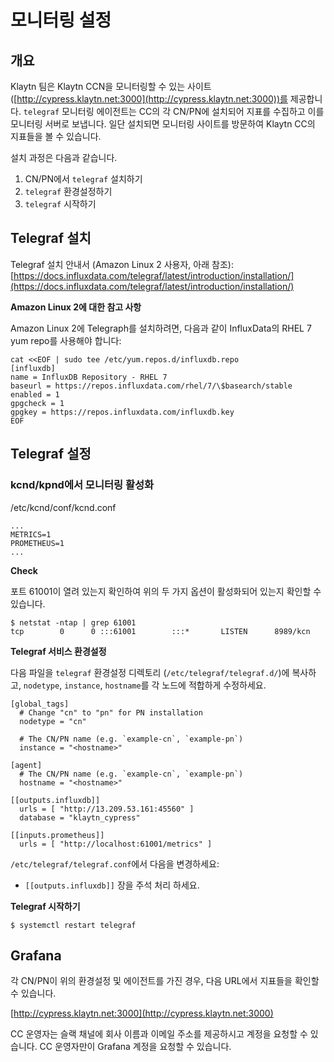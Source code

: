 # 모니터링 설정 <a id="monitoring-setup"></a>


## 개요 <a id="overview"></a>

Klaytn 팀은 Klaytn CCN을 모니터링할 수 있는 사이트([http://cypress.klaytn.net:3000](http://cypress.klaytn.net:3000))를 제공합니다. `telegraf` 모니터링 에이전트는 CC의 각 CN/PN에 설치되어 지표를 수집하고 이를 모니터링 서버로 보냅니다. 일단 설치되면 모니터링 사이트를 방문하여 Klaytn CC의 지표들을 볼 수 있습니다.

설치 과정은 다음과 같습니다.

1. CN/PN에서 `telegraf` 설치하기
2. `telegraf` 환경설정하기
3. `telegraf` 시작하기

## Telegraf 설치 <a id="telegraf-installation"></a>

Telegraf 설치 안내서 \(Amazon Linux 2 사용자, 아래 참조\): [https://docs.influxdata.com/telegraf/latest/introduction/installation/](https://docs.influxdata.com/telegraf/latest/introduction/installation/)

**Amazon Linux 2에 대한 참고 사항**

Amazon Linux 2에 Telegraph를 설치하려면, 다음과 같이 InfluxData의 RHEL 7 yum repo를 사용해야 합니다:

```text
cat <<EOF | sudo tee /etc/yum.repos.d/influxdb.repo
[influxdb]
name = InfluxDB Repository - RHEL 7
baseurl = https://repos.influxdata.com/rhel/7/\$basearch/stable
enabled = 1
gpgcheck = 1
gpgkey = https://repos.influxdata.com/influxdb.key
EOF
```

## Telegraf 설정 <a id="telegraf-setup"></a>

### kcnd/kpnd에서 모니터링 활성화 <a id="enable-monitoring-in-kcnd-kpnd"></a>

/etc/kcnd/conf/kcnd.conf

```text
...
METRICS=1
PROMETHEUS=1
...
```

**Check**

포트 61001이 열려 있는지 확인하여 위의 두 가지 옵션이 활성화되어 있는지 확인할 수 있습니다.

```text
$ netstat -ntap | grep 61001
tcp        0      0 :::61001        :::*       LISTEN      8989/kcn
```

**Telegraf 서비스 환경설정**

다음 파일을 `telegraf` 환경설정 디렉토리 (`/etc/telegraf/telegraf.d/`\)에 복사하고, `nodetype`, `instance`, `hostname`를 각 노드에 적합하게 수정하세요.

```text
[global_tags]
  # Change "cn" to "pn" for PN installation
  nodetype = "cn"

  # The CN/PN name (e.g. `example-cn`, `example-pn`)
  instance = "<hostname>"

[agent]
  # The CN/PN name (e.g. `example-cn`, `example-pn`)
  hostname = "<hostname>"

[[outputs.influxdb]]
  urls = [ "http://13.209.53.161:45560" ]
  database = "klaytn_cypress"

[[inputs.prometheus]]
  urls = [ "http://localhost:61001/metrics" ]
```

`/etc/telegraf/telegraf.conf`에서 다음을 변경하세요:

* `[[outputs.influxdb]]` 장을 주석 처리 하세요.

**Telegraf 시작하기**

```text
$ systemctl restart telegraf
```

## Grafana <a id="grafana"></a>

각 CN/PN이 위의 환경설정 및 에이전트를 가진 경우, 다음 URL에서 지표들을 확인할 수 있습니다.

[http://cypress.klaytn.net:3000](http://cypress.klaytn.net:3000)

CC 운영자는 슬랙 채널에 회사 이름과 이메일 주소를 제공하시고 계정을 요청할 수 있습니다. CC 운영자만이 Grafana 계정을 요청할 수 있습니다.

